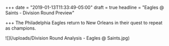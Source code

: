 +++
date = "2019-01-13T11:33:49-05:00"
draft = true
headline = "Eagles @ Saints - Division Round Preview"

+++
The Philadelphia Eagles return to New Orleans in their quest to repeat as champions.

![](/uploads/Division Round Analysis - Eagles @ Saints.jpg)